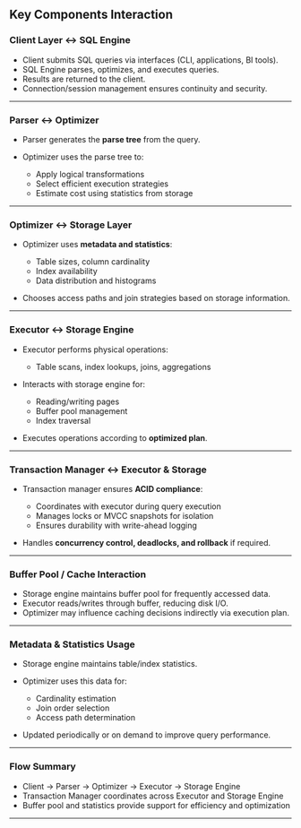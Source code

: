 ## **Key Components Interaction**

### **Client Layer ↔ SQL Engine**

* Client submits SQL queries via interfaces (CLI, applications, BI tools).
* SQL Engine parses, optimizes, and executes queries.
* Results are returned to the client.
* Connection/session management ensures continuity and security.

---

### **Parser ↔ Optimizer**

* Parser generates the **parse tree** from the query.
* Optimizer uses the parse tree to:

  * Apply logical transformations
  * Select efficient execution strategies
  * Estimate cost using statistics from storage

---

### **Optimizer ↔ Storage Layer**

* Optimizer uses **metadata and statistics**:

  * Table sizes, column cardinality
  * Index availability
  * Data distribution and histograms
* Chooses access paths and join strategies based on storage information.

---

### **Executor ↔ Storage Engine**

* Executor performs physical operations:

  * Table scans, index lookups, joins, aggregations
* Interacts with storage engine for:

  * Reading/writing pages
  * Buffer pool management
  * Index traversal
* Executes operations according to **optimized plan**.

---

### **Transaction Manager ↔ Executor & Storage**

* Transaction manager ensures **ACID compliance**:

  * Coordinates with executor during query execution
  * Manages locks or MVCC snapshots for isolation
  * Ensures durability with write-ahead logging
* Handles **concurrency control, deadlocks, and rollback** if required.

---

### **Buffer Pool / Cache Interaction**

* Storage engine maintains buffer pool for frequently accessed data.
* Executor reads/writes through buffer, reducing disk I/O.
* Optimizer may influence caching decisions indirectly via execution plan.

---

### **Metadata & Statistics Usage**

* Storage engine maintains table/index statistics.
* Optimizer uses this data for:

  * Cardinality estimation
  * Join order selection
  * Access path determination
* Updated periodically or on demand to improve query performance.

---

### **Flow Summary**

* Client → Parser → Optimizer → Executor → Storage Engine
* Transaction Manager coordinates across Executor and Storage Engine
* Buffer pool and statistics provide support for efficiency and optimization

---
